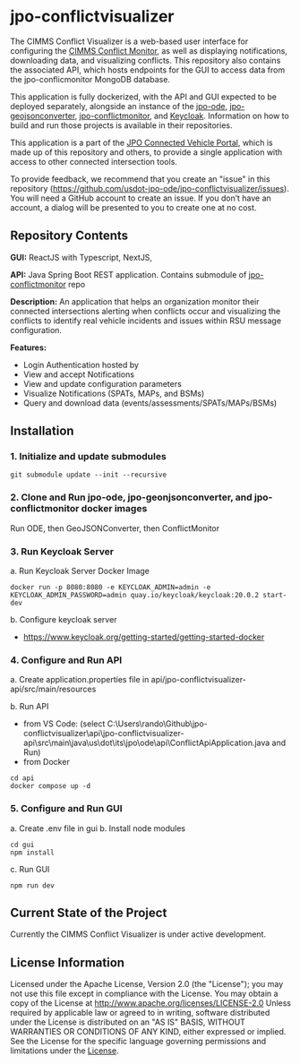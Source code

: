 # jpo-conflictvisualizer

The CIMMS Conflict Visualizer is a web-based user interface for configuring the [CIMMS Conflict Monitor](https://github.com/usdot-jpo-ode/jpo-conflictmonitor), as well as displaying notifications, downloading data, and visualizing conflicts. This repository also contains the associated API, which hosts endpoints for the GUI to access data from the jpo-conflicmonitor MongoDB database.

This application is fully dockerized, with the API and GUI expected to be deployed separately, alongside an instance of the [jpo-ode](https://github.com/usdot-jpo-ode/jpo-ode), [jpo-geojsonconverter](https://github.com/usdot-jpo-ode/jpo-geojsonconverter), [jpo-conflictmonitor](https://github.com/usdot-jpo-ode/jpo-conflictmonitor), and [Keycloak](https://www.keycloak.org/getting-started/getting-started-docker). Information on how to build and run those projects is available in their repositories.

This application is a part of the [JPO Connected Vehicle Portal](https://github.com/usdot-jpo-ode/jpo-cvportal), which is made up of this repository and others, to provide a single application with access to other connected intersection tools.

To provide feedback, we recommend that you create an "issue" in this repository (<https://github.com/usdot-jpo-ode/jpo-conflictvisualizer/issues>). You will need a GitHub account to create an issue. If you don’t have an account, a dialog will be presented to you to create one at no cost.

## Repository Contents

<b>GUI:</b> ReactJS with Typescript, NextJS,

<b>API:</b> Java Spring Boot REST application. Contains submodule of [jpo-conflictmonitor](https://github.com/usdot-jpo-ode/jpo-conflictmonitor) repo

<b>Description:</b> An application that helps an organization monitor their connected intersections alerting when conflicts occur and visualizing the conflicts to identify real vehicle incidents and issues within RSU message configuration.

<b>Features:</b>

- Login Authentication hosted by
- View and accept Notifications
- View and update configuration parameters
- Visualize Notifications (SPATs, MAPs, and BSMs)
- Query and download data (events/assessments/SPATs/MAPs/BSMs)

## Installation

### 1. Initialize and update submodules

```
git submodule update --init --recursive
```

### 2. Clone and Run jpo-ode, jpo-geonjsonconverter, and jpo-conflictmonitor docker images

Run ODE, then GeoJSONConverter, then ConflictMonitor

### 3. Run Keycloak Server

a. Run Keycloak Server Docker Image

```
docker run -p 8080:8080 -e KEYCLOAK_ADMIN=admin -e KEYCLOAK_ADMIN_PASSWORD=admin quay.io/keycloak/keycloak:20.0.2 start-dev
```

b. Configure keycloak server

- https://www.keycloak.org/getting-started/getting-started-docker

### 4. Configure and Run API

a. Create application.properties file in api/jpo-conflictvisualizer-api/src/main/resources

b. Run API

- from VS Code: (select C:\Users\rando\Github\jpo-conflictvisualizer\api\jpo-conflictvisualizer-api\src\main\java\us\dot\its\jpo\ode\api\ConflictApiApplication.java and Run)
- from Docker

```
cd api
docker compose up -d
```

### 5. Configure and Run GUI

a. Create .env file in gui
b. Install node modules

```
cd gui
npm install
```

c. Run GUI

```
npm run dev
```

## Current State of the Project

Currently the CIMMS Conflict Visualizer is under active development.

## License Information

Licensed under the Apache License, Version 2.0 (the "License"); you may not use this
file except in compliance with the License.
You may obtain a copy of the License at <http://www.apache.org/licenses/LICENSE-2.0>
Unless required by applicable law or agreed to in writing, software distributed under
the License is distributed on an "AS IS" BASIS, WITHOUT WARRANTIES OR CONDITIONS OF ANY KIND, either expressed or implied. See the License for the specific language governing
permissions and limitations under the [License](http://www.apache.org/licenses/LICENSE-2.0).
